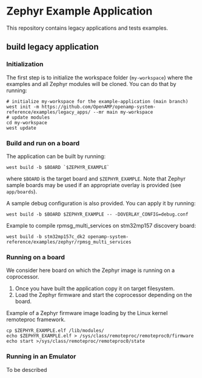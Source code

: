 # Zephyr Example Application

This repository contains legacy applications and tests examples.


## build legacy application


### Initialization

The first step is to initialize the workspace folder (``my-workspace``) where
the examples and all Zephyr modules will be cloned. You can do
that by running:

```shell
# initialize my-workspace for the example-application (main branch)
west init -m https://github.com/OpenAMP/openamp-system-reference/examples/legacy_apps/ --mr main my-workspace
# update modules
cd my-workspace
west update
```

### Build and run on a board

The application can be built by running:

```shell
west build -b $BOARD `$ZEPHYR_EXAMPLE`
```

where `$BOARD` is the target board and `$ZEPHYR_EXAMPLE`.
Note that Zephyr sample boards may be used if an appropriate overlay is provided (see `app/boards`).

A sample debug configuration is also provided. You can apply it by running:

```shell
west build -b $BOARD $ZEPHYR_EXAMPLE -- -DOVERLAY_CONFIG=debug.conf
```

Example to compile rpmsg_multi_services on stm32mp157 discovery board:

```shell
west build -b stm32mp157c_dk2 openamp-system-reference/examples/zephyr/rpmsg_multi_services
```

### Running on a board

We consider here board on which the Zephyr image is running on a coprocessor.

1) Once you have built the application copy it on target filesystem.
2) Load the Zephyr firmware and start the coprocessor depending on the board.

Example of a Zephyr firmware image loading by the Linux kernel remoteproc framework.

```shell
cp $ZEPHYR_EXAMPLE.elf /lib/modules/
echo $ZEPHYR_EXAMPLE.elf > /sys/class/remoteproc/remoteproc0/firmware
echo start >/sys/class/remoteproc/remoteproc0/state
```

### Running in an Emulator

To be described